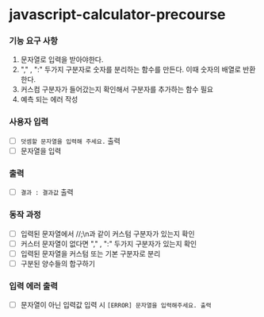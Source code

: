 # javascript-calculator-precourse

### 기능 요구 사항
1. 문자열로 입력을 받아야한다.
2. "," , ":" 두가지 구분자로 숫자를 분리하는 함수를 만든다. 이때 숫자의 배열로 반환한다.
3. 커스컴 구분자가 들어갔는지 확인해서 구분자를 추가하는 함수 필요
4. 예측 되는 에러 작성

### 사용자 입력
- [ ] `덧셈할 문자열을 입력해 주세요.` 출력
- [ ] 문자열을 입력

### 출력
- [ ] `결과 : 결과값` 출력 

### 동작 과정
- [ ] 입력된 문자열에서 //;\n과 같이 커스텀 구분자가 있는지 확인
- [ ] 커스터 문자열이 없다면 "," , ":" 두가지 구분자가 있는지 확인
- [ ] 입력된 문자열을 커스텀 또는 기본 구분자로 분리
- [ ] 구분된 양수들의 합구하기

### 입력 에러 출력
- [ ] 문자열이 아닌 입력값 입력 시 `[ERROR] 문자열을 입력해주세요. 출력`


